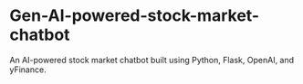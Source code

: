 # Gen-AI-powered-stock-market-chatbot
An AI-powered stock market chatbot built using Python, Flask, OpenAI, and yFinance.
